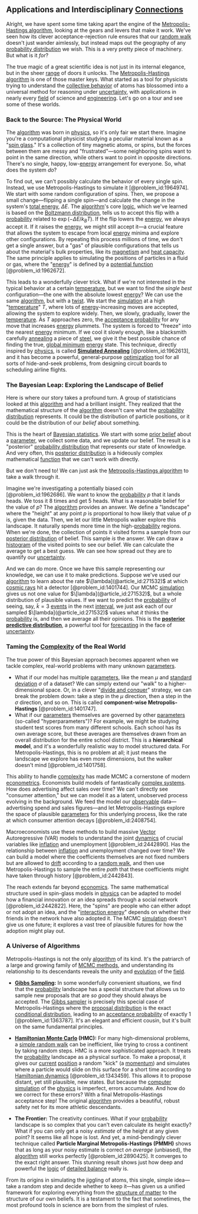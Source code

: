 ## Applications and Interdisciplinary [Connections](@article_id:193345)

Alright, we have spent some time taking apart the engine of the [Metropolis-Hastings algorithm](@article_id:146376), looking at the gears and levers that make it work. We've seen how its clever acceptance-rejection rule ensures that our [random walk](@article_id:142126) doesn't just wander aimlessly, but instead maps out the geography of any [probability distribution](@article_id:145910) we wish. This is a very pretty piece of machinery. But what is it *for*?

The true magic of a great scientific idea is not just in its internal elegance, but in the sheer [range](@article_id:154892) of doors it unlocks. The [Metropolis-Hastings algorithm](@article_id:146376) is one of those master keys. What started as a tool for physicists trying to understand the [collective behavior](@article_id:146002) of atoms has blossomed into a universal method for reasoning under [uncertainty](@article_id:275351), with applications in nearly every [field](@article_id:151652) of science and [engineering](@article_id:275179). Let's go on a tour and see some of these worlds.

### Back to the Source: The Physical World

The [algorithm](@article_id:267625) was born in [physics](@article_id:144980), so it's only fair we start there. Imagine you're a computational physicist studying a peculiar material known as a "[spin glass](@article_id:143499)." It's a collection of tiny magnetic atoms, or spins, but the forces between them are messy and "frustrated"—some neighboring spins want to point in the same direction, while others want to point in opposite directions. There's no single, happy, low-[energy](@article_id:149697) arrangement for everyone. So, what does the system *do*?

To find out, we can't possibly calculate the behavior of every single spin. Instead, we use Metropolis-Hastings to simulate it [@problem_id:1964974]. We start with some random configuration of spins. Then, we propose a small change—flipping a single spin—and calculate the change in the system's [total energy](@article_id:261487), $\Delta E$. The [algorithm](@article_id:267625)'s core [logic](@article_id:266330), which we've learned is based on the [Boltzmann distribution](@article_id:142271), tells us to accept this flip with a [probability](@article_id:263106) related to $\exp(-\Delta E / k_B T)$. If the flip lowers the [energy](@article_id:149697), we always accept it. If it raises the [energy](@article_id:149697), we might still accept it—a crucial feature that allows the system to escape from local [energy](@article_id:149697) minima and explore other configurations. By repeating this process millions of time, we don't get a single answer, but a "gas" of plausible configurations that tells us about the material's bulk properties, like its [magnetism](@article_id:144732) and [heat capacity](@article_id:137100). The same principle applies to simulating the positions of particles in a fluid or gas, where the "[energy](@article_id:149697)" is defined by a [potential function](@article_id:268168) [@problem_id:1962672].

This leads to a wonderfully clever trick. What if we're not interested in the typical behavior at a certain [temperature](@article_id:145715), but we want to find the *single best* configuration—the one with the absolute lowest [energy](@article_id:149697)? We can use the same [algorithm](@article_id:267625), but with a [twist](@article_id:199796). We start the [simulation](@article_id:140361) at a high "[temperature](@article_id:145715)" $T$, where lots of [energy](@article_id:149697)-increasing moves are accepted, allowing the system to explore widely. Then, we slowly, gradually, lower the [temperature](@article_id:145715). As $T$ approaches zero, the [acceptance probability](@article_id:138000) for any move that increases [energy](@article_id:149697) plummets. The system is forced to "freeze" into the nearest [energy](@article_id:149697) minimum. If we cool it slowly enough, like a blacksmith carefully [annealing](@article_id:158865) a piece of [steel](@article_id:138805), we give it the best possible chance of finding the true, [global minimum](@article_id:165483) [energy](@article_id:149697) state. This technique, directly inspired by [physics](@article_id:144980), is called **[Simulated Annealing](@article_id:144445)** [@problem_id:1962613], and it has become a powerful, general-purpose [optimization](@article_id:139309) tool for all sorts of hide-and-seek problems, from designing circuit boards to scheduling airline flights.

### The Bayesian Leap: Exploring the Landscape of Belief

Here is where our story takes a profound turn. A group of statisticians looked at this [algorithm](@article_id:267625) and had a brilliant insight. They realized that the mathematical structure of the [algorithm](@article_id:267625) doesn't care what the [probability distribution](@article_id:145910) represents. It could be the distribution of particle positions, or it could be the distribution of our *belief* about something.

This is the heart of [Bayesian statistics](@article_id:141978). We start with some [prior belief](@article_id:264071) about a [parameter](@article_id:174151), we collect some data, and we update our belief. The result is a "posterior" [probability distribution](@article_id:145910) that represents our state of knowledge. And very often, this [posterior distribution](@article_id:145111) is a hideously complex mathematical [function](@article_id:141001) that we can't work with directly.

But we don't need to! We can just ask the [Metropolis-Hastings algorithm](@article_id:146376) to take a walk through it.

Imagine we're investigating a potentially biased coin [@problem_id:1962686]. We want to know the [probability](@article_id:263106) $p$ that it lands heads. We toss it 8 times and get 5 heads. What is a reasonable belief for the value of $p$? The [algorithm](@article_id:267625) provides an answer. We define a "landscape" where the "height" at any point $p$ is proportional to how likely that value of $p$ is, given the data. Then, we let our little Metropolis walker explore this landscape. It naturally spends more time in the high-[probability](@article_id:263106) regions. When we're done, the collection of points it visited forms a sample from our [posterior distribution](@article_id:145111) of belief. This sample *is* the answer. We can draw a [histogram](@article_id:178282) of the visited points to see our belief. We can calculate the average to get a best guess. We can see how spread out they are to quantify our [uncertainty](@article_id:275351).

And we can do more. Once we have this sample representing our knowledge, we can use it to make predictions. Suppose we've used our [algorithm](@article_id:267625) to learn about the rate $\[lambda](@article_id:271532)$ at which [cosmic rays](@article_id:158047) hit a detector [@problem_id:1401744]. Our MCMC [simulation](@article_id:140361) gives us not one value for $\[lambda](@article_id:271532)$, but a whole distribution of plausible values. If we want to predict the [probability](@article_id:263106) of seeing, say, $\tilde{k}=3$ [events](@article_id:175929) in the next [interval](@article_id:158498), we just ask each of our sampled $\[lambda](@article_id:271532)$ values what *it* thinks the [probability](@article_id:263106) is, and then we average all their opinions. This is the **[posterior predictive distribution](@article_id:167437)**, a powerful tool for [forecasting](@article_id:145712) in the face of [uncertainty](@article_id:275351).

### Taming the [Complexity](@article_id:265609) of the Real World

The true power of this Bayesian approach becomes apparent when we tackle complex, real-world problems with many unknown [parameters](@article_id:173606).
- What if our model has multiple [parameters](@article_id:173606), like the mean $\mu$ and [standard deviation](@article_id:153124) $\sigma$ of a dataset? We can simply extend our "walk" to a higher-dimensional space. Or, in a clever "[divide and conquer](@article_id:139060)" strategy, we can break the problem down: take a step in the $\mu$ direction, then a step in the $\sigma$ direction, and so on. This is called **component-wise Metropolis-Hastings** [@problem_id:1401747].
- What if our [parameters](@article_id:173606) themselves are governed by other [parameters](@article_id:173606) (so-called "hyperparameters")? For example, we might be studying student test scores from many different schools. Each school has its own average score, but these averages are themselves drawn from an overall distribution for the entire school district. This is a **hierarchical model**, and it's a wonderfully realistic way to model structured data. For Metropolis-Hastings, this is no problem at all; it just means the landscape we explore has even more dimensions, but the walker doesn't mind [@problem_id:1401758].

This ability to handle [complexity](@article_id:265609) has made MCMC a cornerstone of modern [econometrics](@article_id:140495). Economists build models of fantastically [complex systems](@article_id:137572). How does advertising affect sales over time? We can't directly see "consumer attention," but we can model it as a latent, unobserved process evolving in the background. We feed the model our [observable](@article_id:198505) data—advertising spend and sales figures—and let Metropolis-Hastings explore the space of plausible [parameters](@article_id:173606) for this underlying process, like the rate at which consumer attention decays [@problem_id:2408754].

Macroeconomists use these methods to build massive [Vector](@article_id:176819) Autoregressive (VAR) models to understand the joint [dynamics](@article_id:163910) of crucial variables like [inflation](@article_id:160710) and unemployment [@problem_id:2442890]. Has the relationship between [inflation](@article_id:160710) and unemployment changed over time? We can build a model where the coefficients themselves are not fixed numbers but are allowed to [drift](@article_id:268312) according to a [random walk](@article_id:142126), and then use Metropolis-Hastings to sample the entire *path* that these coefficients might have taken through history [@problem_id:2442843].

The reach extends far beyond [economics](@article_id:271560). The same mathematical structure used in spin-glass models in [physics](@article_id:144980) can be adapted to model how a financial innovation or an idea spreads through a social network [@problem_id:2442822]. Here, the "spins" are people who can either adopt or not adopt an idea, and the "[interaction energy](@article_id:263839)" depends on whether their friends in the network have also adopted it. The MCMC [simulation](@article_id:140361) doesn't give us one future; it explores a vast tree of plausible futures for how the adoption might play out.

### A Universe of Algorithms

Metropolis-Hastings is not the only [algorithm](@article_id:267625) of its kind. It's the patriarch of a large and growing family of [MCMC methods](@article_id:136689), and understanding its relationship to its descendants reveals the unity and [evolution](@article_id:143283) of the [field](@article_id:151652).

- **[Gibbs Sampling](@article_id:138658):** In some wonderfully convenient situations, we find that the [probability](@article_id:263106) landscape has a special structure that allows us to sample new proposals that are *so good* they should always be accepted. The [Gibbs sampler](@article_id:265177) is precisely this special case of Metropolis-Hastings where the [proposal distribution](@article_id:144320) is the exact [conditional distribution](@article_id:137873), leading to an [acceptance probability](@article_id:138000) of exactly 1 [@problem_id:1363787]. It's an elegant and efficient cousin, but it's built on the same fundamental principles.

- **[Hamiltonian Monte Carlo](@article_id:143714) (HMC):** For many high-dimensional problems, a [simple random walk](@article_id:270169) can be inefficient, like trying to cross a continent by taking random steps. HMC is a more sophisticated approach. It treats the [probability](@article_id:263106) landscape as a physical surface. To make a proposal, it gives our [current](@article_id:270029) [position](@article_id:167295) a random "kick" (a [momentum](@article_id:138659)) and simulates where a particle would slide on this surface for a short time according to [Hamiltonian dynamics](@article_id:155779) [@problem_id:1343459]. This allows it to propose distant, yet still plausible, new states. But because the [computer simulation](@article_id:145913) of the [physics](@article_id:144980) is imperfect, errors accumulate. And how do we correct for these errors? With a final Metropolis-Hastings acceptance step! The original [algorithm](@article_id:267625) provides a beautiful, robust safety net for its more athletic descendants.

- **The Frontier:** The creativity continues. What if your [probability](@article_id:263106) landscape is so complex that you can't even calculate its height exactly? What if you can only get a noisy *estimate* of the height at any given point? It seems like all hope is lost. And yet, a mind-bendingly clever technique called **Particle Marginal Metropolis-Hastings (PMMH)** shows that as long as your noisy estimate is correct *on average* (unbiased), the [algorithm](@article_id:267625) still works perfectly [@problem_id:2890425]. It converges to the exact right answer. This stunning result shows just how deep and powerful the [logic](@article_id:266330) of [detailed balance](@article_id:145494) really is.

From its origins in simulating the jiggling of atoms, this single, simple idea—take a random step and decide whether to keep it—has given us a unified framework for exploring everything from the [structure of matter](@article_id:269011) to the structure of our own beliefs. It is a testament to the fact that sometimes, the most profound tools in science are born from the simplest of rules.